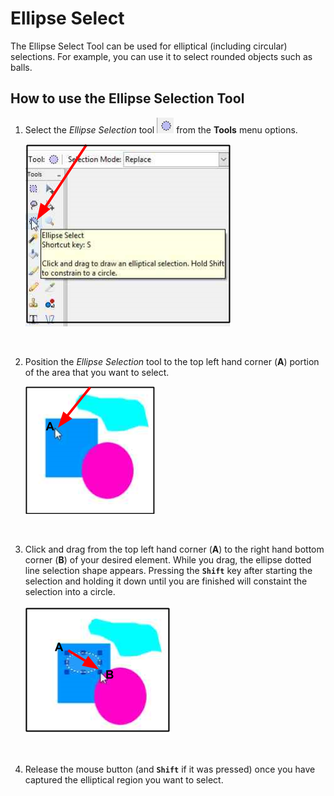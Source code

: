 # Ellipse Select
The Ellipse Select Tool can be used for elliptical (including circular) selections. For example, you can use it to select rounded objects such as balls. 

## How to use the Ellipse Selection Tool
1. Select the *Ellipse Selection* tool ![Ellipse icon](img/ellipse.png) from the **Tools** menu options.

     ![Ellipse](img/ellipseselect.png)  

    &nbsp;

2. Position the *Ellipse Selection* tool to the top left hand corner (**A**) portion of the area that you want to select.

     ![Ellipse Position](img/ellipseposition.png) 

    &nbsp;

3. Click and drag from the top left hand corner (**A**) to the right hand bottom corner (**B**) of your desired element. While you drag, the ellipse dotted line selection shape appears. Pressing the **`Shift`** key after starting the selection and holding it down until you are finished will constaint the selection into a circle. 
 
     ![Ellipse Example](img/ellipsecreate.png) 

     &nbsp;

 4. Release the mouse button (and **`Shift`** if it was pressed) once you have captured the elliptical region you want to select.   
     

